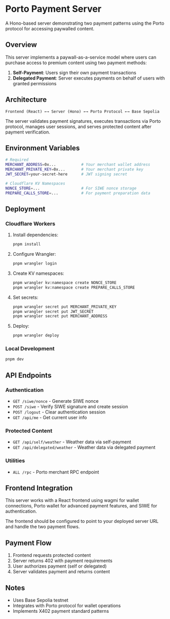 # Porto Payment Server

A Hono-based server demonstrating two payment patterns using the Porto protocol for accessing paywalled content.

## Overview

This server implements a paywall-as-a-service model where users can purchase access to premium content using two payment methods:

1. **Self-Payment**: Users sign their own payment transactions
2. **Delegated Payment**: Server executes payments on behalf of users with granted permissions

## Architecture

```
Frontend (React) ←→ Server (Hono) ←→ Porto Protocol ←→ Base Sepolia
```

The server validates payment signatures, executes transactions via Porto protocol, manages user sessions, and serves protected content after payment verification.

## Environment Variables

```bash
# Required
MERCHANT_ADDRESS=0x...           # Your merchant wallet address
MERCHANT_PRIVATE_KEY=0x...       # Your merchant private key
JWT_SECRET=your-secret-here      # JWT signing secret

# Cloudflare KV Namespaces
NONCE_STORE=...                  # For SIWE nonce storage
PREPARE_CALLS_STORE=...          # For payment preparation data
```

## Deployment

### Cloudflare Workers

1. Install dependencies:
   ```bash
   pnpm install
   ```

2. Configure Wrangler:
   ```bash
   pnpm wrangler login
   ```

3. Create KV namespaces:
   ```bash
   pnpm wrangler kv:namespace create NONCE_STORE
   pnpm wrangler kv:namespace create PREPARE_CALLS_STORE
   ```

4. Set secrets:
   ```bash
   pnpm wrangler secret put MERCHANT_PRIVATE_KEY
   pnpm wrangler secret put JWT_SECRET
   pnpm wrangler secret put MERCHANT_ADDRESS
   ```

5. Deploy:
   ```bash
   pnpm wrangler deploy
   ```

### Local Development

```bash
pnpm dev
```

## API Endpoints

### Authentication
- `GET /siwe/nonce` - Generate SIWE nonce
- `POST /siwe` - Verify SIWE signature and create session
- `POST /logout` - Clear authentication session
- `GET /api/me` - Get current user info

### Protected Content
- `GET /api/self/weather` - Weather data via self-payment
- `GET /api/delegated/weather` - Weather data via delegated payment

### Utilities
- `ALL /rpc` - Porto merchant RPC endpoint

## Frontend Integration

This server works with a React frontend using wagmi for wallet connections, Porto wallet for advanced payment features, and SIWE for authentication.

The frontend should be configured to point to your deployed server URL and handle the two payment flows.

## Payment Flow

1. Frontend requests protected content
2. Server returns 402 with payment requirements
3. User authorizes payment (self or delegated)
4. Server validates payment and returns content

## Notes

- Uses Base Sepolia testnet
- Integrates with Porto protocol for wallet operations
- Implements X402 payment standard patterns
